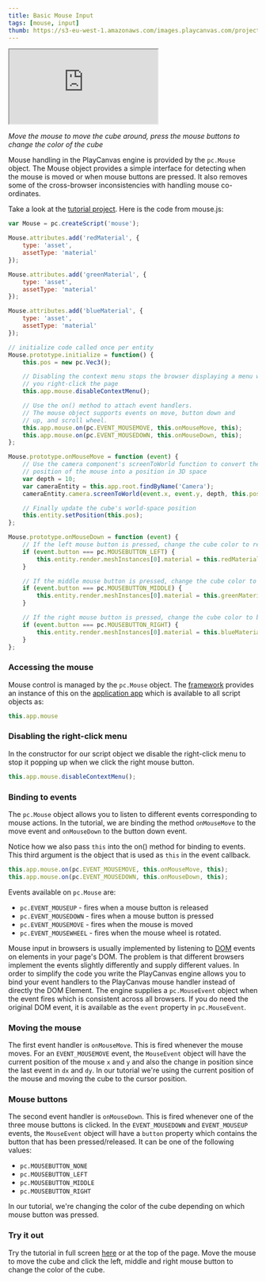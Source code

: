 ```yaml
---
title: Basic Mouse Input
tags: [mouse, input]
thumb: https://s3-eu-west-1.amazonaws.com/images.playcanvas.com/projects/12/405819/2DF062-image-75.jpg
---
```

<div className="iframe-container">
    <iframe loading="lazy" src="https://playcanv.as/p/MHIdZgaj/?overlay=false" title="Basic Mouse Input"></iframe>
</div>

*Move the mouse to move the cube around, press the mouse buttons to change the color of the cube*

Mouse handling in the PlayCanvas engine is provided by the `pc.Mouse` object. The Mouse object provides a simple interface for detecting when the mouse is moved or when mouse buttons are pressed. It also removes some of the cross-browser inconsistencies with handling mouse co-ordinates.

Take a look at the [tutorial project][1]. Here is the code from mouse.js:

```javascript
var Mouse = pc.createScript('mouse');

Mouse.attributes.add('redMaterial', {
    type: 'asset',
    assetType: 'material'
});

Mouse.attributes.add('greenMaterial', {
    type: 'asset',
    assetType: 'material'
});

Mouse.attributes.add('blueMaterial', {
    type: 'asset',
    assetType: 'material'
});

// initialize code called once per entity
Mouse.prototype.initialize = function() {
    this.pos = new pc.Vec3();

    // Disabling the context menu stops the browser displaying a menu when
    // you right-click the page
    this.app.mouse.disableContextMenu();

    // Use the on() method to attach event handlers.
    // The mouse object supports events on move, button down and
    // up, and scroll wheel.
    this.app.mouse.on(pc.EVENT_MOUSEMOVE, this.onMouseMove, this);
    this.app.mouse.on(pc.EVENT_MOUSEDOWN, this.onMouseDown, this);
};

Mouse.prototype.onMouseMove = function (event) {
    // Use the camera component's screenToWorld function to convert the
    // position of the mouse into a position in 3D space
    var depth = 10;
    var cameraEntity = this.app.root.findByName('Camera');
    cameraEntity.camera.screenToWorld(event.x, event.y, depth, this.pos);

    // Finally update the cube's world-space position
    this.entity.setPosition(this.pos);
};

Mouse.prototype.onMouseDown = function (event) {
    // If the left mouse button is pressed, change the cube color to red
    if (event.button === pc.MOUSEBUTTON_LEFT) {
        this.entity.render.meshInstances[0].material = this.redMaterial.resource;
    }

    // If the middle mouse button is pressed, change the cube color to green
    if (event.button === pc.MOUSEBUTTON_MIDDLE) {
        this.entity.render.meshInstances[0].material = this.greenMaterial.resource;
    }

    // If the right mouse button is pressed, change the cube color to blue
    if (event.button === pc.MOUSEBUTTON_RIGHT) {
        this.entity.render.meshInstances[0].material = this.blueMaterial.resource;
    }
};
```

### Accessing the mouse

Mouse control is managed by the `pc.Mouse` object. The [framework][2] provides an instance of this on the [application app][3] which is available to all script objects as:

```javascript
this.app.mouse
```

### Disabling the right-click menu

In the constructor for our script object we disable the right-click menu to stop it popping up when we click the right mouse button.

```javascript
this.app.mouse.disableContextMenu();
```

### Binding to events

The `pc.Mouse` object allows you to listen to different events corresponding to mouse actions. In the tutorial, we are binding the method `onMouseMove` to the move event and `onMouseDown` to the button down event.

Notice how we also pass `this` into the on() method for binding to events. This third argument is the object that is used as `this` in the event callback.

```javascript
this.app.mouse.on(pc.EVENT_MOUSEMOVE, this.onMouseMove, this);
this.app.mouse.on(pc.EVENT_MOUSEDOWN, this.onMouseDown, this);
```

Events available on `pc.Mouse` are:

* `pc.EVENT_MOUSEUP` - fires when a mouse button is released
* `pc.EVENT_MOUSEDOWN` - fires when a mouse button is pressed
* `pc.EVENT_MOUSEMOVE` - fires when the mouse is moved
* `pc.EVENT_MOUSEWHEEL` - fires when the mouse wheel is rotated.

Mouse input in browsers is usually implemented by listening to [DOM][4] events on elements in your page's DOM. The problem is that different browsers implement the events slightly differently and supply different values. In order to simplify the code you write the PlayCanvas engine allows you to bind your event handlers to the PlayCanvas mouse handler instead of directly the DOM Element. The engine supplies a `pc.MouseEvent` object when the event fires which is consistent across all browsers. If you do need the original DOM event, it is available as the `event` property in `pc.MouseEvent`.

### Moving the mouse

The first event handler is `onMouseMove`. This is fired whenever the mouse moves. For an `EVENT_MOUSEMOVE` event, the `MouseEvent` object will have the current position of the mouse `x` and `y` and also the change in position since the last event in `dx` and `dy`. In our tutorial we're using the current position of the mouse and moving the cube to the cursor position.

### Mouse buttons

The second event handler is `onMouseDown`. This is fired whenever one of the three mouse buttons is clicked. In the `EVENT_MOUSEDOWN` and `EVENT_MOUSEUP` events, the `MouseEvent` object will have a `button` property which contains the button that has been pressed/released. It can be one of the following values:

* `pc.MOUSEBUTTON_NONE`
* `pc.MOUSEBUTTON_LEFT`
* `pc.MOUSEBUTTON_MIDDLE`
* `pc.MOUSEBUTTON_RIGHT`

In our tutorial, we're changing the color of the cube depending on which mouse button was pressed.

### Try it out

Try the tutorial in full screen [here][5] or at the top of the page. Move the mouse to move the cube and click the left, middle and right mouse button to change the color of the cube.

[1]: https://playcanvas.com/project/405819/overview/tutorial-basic-mouse-input
[2]: /user-manual/glossary#framework
[3]: /user-manual/glossary#app
[4]: /user-manual/glossary#dom
[5]: https://playcanv.as/p/MHIdZgaj/
